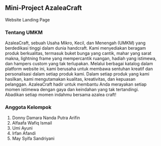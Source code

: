 ## Mini-Project AzaleaCraft
Website Landing Page 

### Tentang UMKM 
AzaleaCraft, sebuah Usaha Mikro, Kecil, dan Menengah (UMKM) yang berdedikasi tinggi dalam dunia handcraft. Kami menyediakan beragam produk berkualitas, termasuk buket bunga yang cantik, mahar yang sarat makna, lightning frame yang mempercantik ruangan, hadiah yang istimewa, dan hampers custom yang tak terlupakan. Melalui berbagai katalog dalam platform website ini, kami berusaha untuk membawa sentuhan kreatif dan personalisasi dalam setiap produk kami. Dalam setiap produk yang kami hasilkan, kami mengutamakan kualitas, kreativitas, dan kepuasan pelanggan. AzaleaCraft hadir untuk membantu Anda merayakan setiap momen istimewa dengan gaya dan keindahan yang tak tertandingi. Abadikan setiap momen indahmu bersama azalea craft!

### Anggota Kelompok
1. Donny Damara Nanda Putra Arifin 
2. Alfaafa Wafiq Ismail 
3. Umi Ayuni
4. Irfan Afandi 
5. May Syifa Sandriyani 